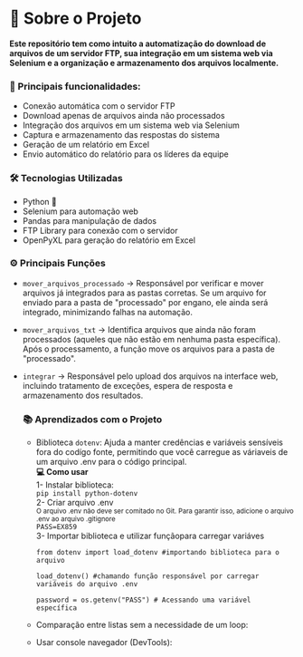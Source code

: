 # 📜 Sobre o Projeto  
**Este repositório tem como intuito a automatização do download de arquivos de um servidor FTP, sua integração em um sistema web via Selenium e a organização e armazenamento dos arquivos localmente.**

### **🚀 Principais funcionalidades:**  
- Conexão automática com o servidor FTP  
- Download apenas de arquivos ainda não processados  
- Integração dos arquivos em um sistema web via Selenium  
- Captura e armazenamento das respostas do sistema  
- Geração de um relatório em Excel  
- Envio automático do relatório para os líderes da equipe  
  
  
### **🛠️ Tecnologias Utilizadas**
- Python 🐍
- Selenium para automação web
- Pandas para manipulação de dados
- FTP Library para conexão com o servidor
- OpenPyXL para geração do relatório em Excel

 ### **⚙️ Principais Funções**
- `mover_arquivos_processado` → Responsável por verificar e mover arquivos já integrados para as pastas corretas. Se um arquivo for enviado para a pasta de "processado" por engano, ele ainda será integrado, minimizando falhas na automação.
- `mover_arquivos_txt` → Identifica arquivos que ainda não foram processados (aqueles que não estão em nenhuma pasta específica). Após o processamento, a função move os arquivos para a pasta de "processado".
- `integrar` → Responsável pelo upload dos arquivos na interface web, incluindo tratamento de exceções, espera de resposta e armazenamento dos resultados.

  ### **📚 Aprendizados com o Projeto**
  - Biblioteca `dotenv`: Ajuda a manter credências e variáveis sensíveis fora do codígo fonte, permitindo que você carregue as váriaveis de um arquivo .env para o código principal.  
    **💻 Como usar**  
    1- Instalar biblioteca:  
    `pip install python-dotenv`  
    2- Criar arquivo .env  
    <sub> O arquivo .env não deve ser comitado no Git. Para garantir isso, adicione o arquivo .env ao arquivo .gitignore </sub>  
    `PASS=EX859`   
    3- Importar biblioteca e utilizar funçãopara carregar variáves   
     ```
     from dotenv import load_dotenv #importando biblioteca para o arquivo

     load_dotenv() #chamando função responsável por carregar variáveis do arquivo .env

     password = os.getenv("PASS") # Acessando uma variável específica
     ```  

  - Comparação entre listas sem a necessidade de um loop:
  - Usar console navegador (DevTools):

